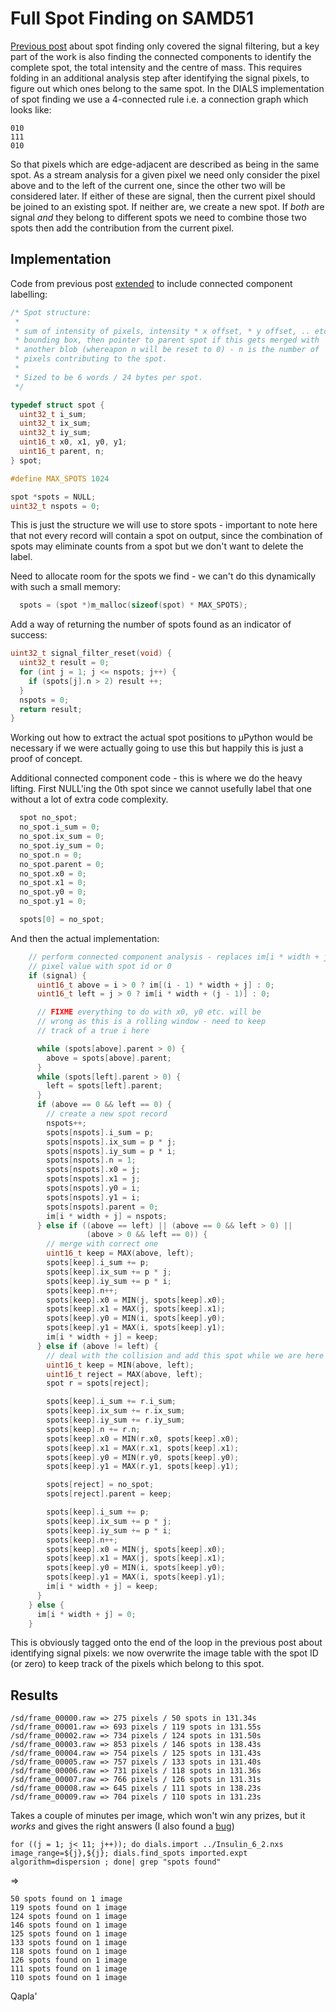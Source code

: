 # Full Spot Finding on SAMD51

[Previous post](./2023-05-07.md) about spot finding only covered the signal filtering, but a key part of the work is also finding the connected components to identify the complete spot, the total intensity and the centre of mass. This requires folding in an additional analysis step after identifying the signal pixels, to figure out which ones belong to the same spot. In the DIALS implementation of spot finding we use a 4-connected rule i.e. a connection graph which looks like:

```
010
111
010
```

So that pixels which are edge-adjacent are described as being in the same spot. As a stream analysis for a given pixel we need only consider the pixel above and to the left of the current one, since the other two will be considered later. If either of these are signal, then the current pixel should be joined to an existing spot. If neither are, we create a new spot. If _both_ are signal _and_ they belong to different spots we need to combine those two spots then add the contribution from the current pixel.

## Implementation

Code from previous post [extended](https://github.com/graeme-winter/micropython-modules/tree/main/samd51-spot-finding) to include connected component labelling:

```c
/* Spot structure:
 *
 * sum of intensity of pixels, intensity * x offset, * y offset, .. etc.
 * bounding box, then pointer to parent spot if this gets merged with
 * another blob (whereapon n will be reset to 0) - n is the number of
 * pixels contributing to the spot.
 *
 * Sized to be 6 words / 24 bytes per spot.
 */

typedef struct spot {
  uint32_t i_sum;
  uint32_t ix_sum;
  uint32_t iy_sum;
  uint16_t x0, x1, y0, y1;
  uint16_t parent, n;
} spot;

#define MAX_SPOTS 1024

spot *spots = NULL;
uint32_t nspots = 0;
```

This is just the structure we will use to store spots - important to note here that not every record will contain a spot on output, since the combination of spots may eliminate counts from a spot but we don't want to delete the label.

Need to allocate room for the spots we find - we can't do this dynamically with such a small memory:

```c
  spots = (spot *)m_malloc(sizeof(spot) * MAX_SPOTS);
```

Add a way of returning the number of spots found as an indicator of success:

```c
uint32_t signal_filter_reset(void) {
  uint32_t result = 0;
  for (int j = 1; j <= nspots; j++) {
    if (spots[j].n > 2) result ++;
  }
  nspots = 0;
  return result;
}
```

Working out how to extract the actual spot positions to µPython would be necessary if we were actually going to use this but happily this is just a proof of concept.

Additional connected component code - this is where we do the heavy lifting. First NULL'ing the 0th spot since we cannot usefully label that one without a lot of extra code complexity.

```c
  spot no_spot;
  no_spot.i_sum = 0;
  no_spot.ix_sum = 0;
  no_spot.iy_sum = 0;
  no_spot.n = 0;
  no_spot.parent = 0;
  no_spot.x0 = 0;
  no_spot.x1 = 0;
  no_spot.y0 = 0;
  no_spot.y1 = 0;

  spots[0] = no_spot;
```

And then the actual implementation:

```c
    // perform connected component analysis - replaces im[i * width + j]
    // pixel value with spot id or 0
    if (signal) {
      uint16_t above = i > 0 ? im[(i - 1) * width + j] : 0;
      uint16_t left = j > 0 ? im[i * width + (j - 1)] : 0;

      // FIXME everything to do with x0, y0 etc. will be
      // wrong as this is a rolling window - need to keep
      // track of a true i here

      while (spots[above].parent > 0) {
        above = spots[above].parent;
      }
      while (spots[left].parent > 0) {
        left = spots[left].parent;
      }
      if (above == 0 && left == 0) {
        // create a new spot record
        nspots++;
        spots[nspots].i_sum = p;
        spots[nspots].ix_sum = p * j;
        spots[nspots].iy_sum = p * i;
        spots[nspots].n = 1;
        spots[nspots].x0 = j;
        spots[nspots].x1 = j;
        spots[nspots].y0 = i;
        spots[nspots].y1 = i;
        spots[nspots].parent = 0;
        im[i * width + j] = nspots;
      } else if ((above == left) || (above == 0 && left > 0) ||
                 (above > 0 && left == 0)) {
        // merge with correct one
        uint16_t keep = MAX(above, left);
        spots[keep].i_sum += p;
        spots[keep].ix_sum += p * j;
        spots[keep].iy_sum += p * i;
        spots[keep].n++;
        spots[keep].x0 = MIN(j, spots[keep].x0);
        spots[keep].x1 = MAX(j, spots[keep].x1);
        spots[keep].y0 = MIN(i, spots[keep].y0);
        spots[keep].y1 = MAX(i, spots[keep].y1);
        im[i * width + j] = keep;
      } else if (above != left) {
        // deal with the collision and add this spot while we are here
        uint16_t keep = MIN(above, left);
        uint16_t reject = MAX(above, left);
        spot r = spots[reject];

        spots[keep].i_sum += r.i_sum;
        spots[keep].ix_sum += r.ix_sum;
        spots[keep].iy_sum += r.iy_sum;
        spots[keep].n += r.n;
        spots[keep].x0 = MIN(r.x0, spots[keep].x0);
        spots[keep].x1 = MAX(r.x1, spots[keep].x1);
        spots[keep].y0 = MIN(r.y0, spots[keep].y0);
        spots[keep].y1 = MAX(r.y1, spots[keep].y1);

        spots[reject] = no_spot;
        spots[reject].parent = keep;

        spots[keep].i_sum += p;
        spots[keep].ix_sum += p * j;
        spots[keep].iy_sum += p * i;
        spots[keep].n++;
        spots[keep].x0 = MIN(j, spots[keep].x0);
        spots[keep].x1 = MAX(j, spots[keep].x1);
        spots[keep].y0 = MIN(i, spots[keep].y0);
        spots[keep].y1 = MAX(i, spots[keep].y1);
        im[i * width + j] = keep;
      }
    } else {
      im[i * width + j] = 0;
    }
```

This is obviously tagged onto the end of the loop in the previous post about identifying signal pixels: we now overwrite the image table with the spot ID (or zero) to keep track of the pixels which belong to this spot.

## Results

```
/sd/frame_00000.raw => 275 pixels / 50 spots in 131.34s
/sd/frame_00001.raw => 693 pixels / 119 spots in 131.55s
/sd/frame_00002.raw => 734 pixels / 124 spots in 131.50s
/sd/frame_00003.raw => 853 pixels / 146 spots in 138.43s
/sd/frame_00004.raw => 754 pixels / 125 spots in 131.43s
/sd/frame_00005.raw => 757 pixels / 133 spots in 131.40s
/sd/frame_00006.raw => 731 pixels / 118 spots in 131.36s
/sd/frame_00007.raw => 766 pixels / 126 spots in 131.31s
/sd/frame_00008.raw => 645 pixels / 111 spots in 138.23s
/sd/frame_00009.raw => 704 pixels / 110 spots in 131.23s
```

Takes a couple of minutes per image, which won't win any prizes, but it _works_ and gives the right answers (I also found a [bug](https://github.com/dials/dials/issues/2416))

```
for ((j = 1; j< 11; j++)); do dials.import ../Insulin_6_2.nxs image_range=${j},${j}; dials.find_spots imported.expt algorithm=dispersion ; done| grep "spots found"
```

=>

```
50 spots found on 1 image
119 spots found on 1 image
124 spots found on 1 image
146 spots found on 1 image
125 spots found on 1 image
133 spots found on 1 image
118 spots found on 1 image
126 spots found on 1 image
111 spots found on 1 image
110 spots found on 1 image
```

Qapla'
